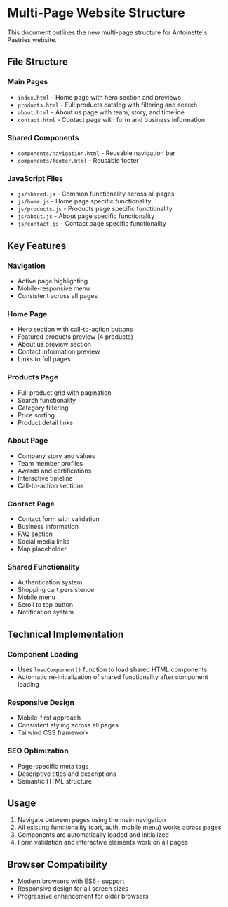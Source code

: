 # Multi-Page Website Structure

This document outlines the new multi-page structure for Antoinette's Pastries website.

## File Structure

### Main Pages
- `index.html` - Home page with hero section and previews
- `products.html` - Full products catalog with filtering and search
- `about.html` - About us page with team, story, and timeline
- `contact.html` - Contact page with form and business information

### Shared Components
- `components/navigation.html` - Reusable navigation bar
- `components/footer.html` - Reusable footer

### JavaScript Files
- `js/shared.js` - Common functionality across all pages
- `js/home.js` - Home page specific functionality
- `js/products.js` - Products page specific functionality
- `js/about.js` - About page specific functionality
- `js/contact.js` - Contact page specific functionality

## Key Features

### Navigation
- Active page highlighting
- Mobile-responsive menu
- Consistent across all pages

### Home Page
- Hero section with call-to-action buttons
- Featured products preview (4 products)
- About us preview section
- Contact information preview
- Links to full pages

### Products Page
- Full product grid with pagination
- Search functionality
- Category filtering
- Price sorting
- Product detail links

### About Page
- Company story and values
- Team member profiles
- Awards and certifications
- Interactive timeline
- Call-to-action sections

### Contact Page
- Contact form with validation
- Business information
- FAQ section
- Social media links
- Map placeholder

### Shared Functionality
- Authentication system
- Shopping cart persistence
- Mobile menu
- Scroll to top button
- Notification system

## Technical Implementation

### Component Loading
- Uses `loadComponent()` function to load shared HTML components
- Automatic re-initialization of shared functionality after component loading

### Responsive Design
- Mobile-first approach
- Consistent styling across all pages
- Tailwind CSS framework

### SEO Optimization
- Page-specific meta tags
- Descriptive titles and descriptions
- Semantic HTML structure

## Usage

1. Navigate between pages using the main navigation
2. All existing functionality (cart, auth, mobile menu) works across pages
3. Components are automatically loaded and initialized
4. Form validation and interactive elements work on all pages

## Browser Compatibility

- Modern browsers with ES6+ support
- Responsive design for all screen sizes
- Progressive enhancement for older browsers
